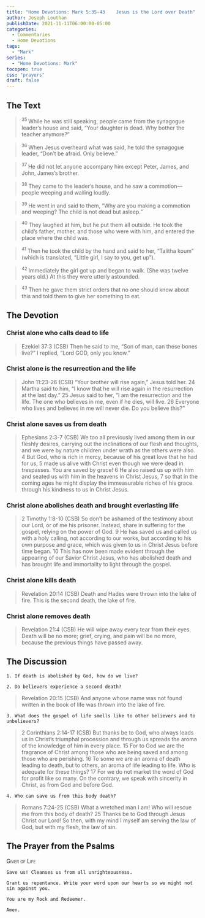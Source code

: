 ```yaml
---
title: "Home Devotions: Mark 5:35-43	Jesus is the Lord over Death"
author: Joseph Louthan
publishDate: 2021-11-11T06:00:00-05:00
categories:
  - Commentaries
  - Home Devotions
tags:
  - "Mark"
series:
  - "Home Devotions: Mark"
tocopen: true
css: "prayers"
draft: false
---
```

## The Text

><sup> 35 </sup> While he was still speaking, people came from the synagogue leader’s house and said, “Your daughter is dead. Why bother the teacher anymore?” 

><sup> 36 </sup> When Jesus overheard what was said, he told the synagogue leader, “Don’t be afraid. Only believe.” 

><sup> 37 </sup> He did not let anyone accompany him except Peter, James, and John, James’s brother. 

><sup> 38 </sup> They came to the leader’s house, and he saw a commotion—people weeping and wailing loudly. 

><sup> 39 </sup> He went in and said to them, “Why are you making a commotion and weeping? The child is not dead but asleep.” 

><sup> 40 </sup> They laughed at him, but he put them all outside. He took the child’s father, mother, and those who were with him, and entered the place where the child was. 

><sup> 41 </sup> Then he took the child by the hand and said to her, “Talitha koum” (which is translated, “Little girl, I say to you, get up”). 

><sup> 42 </sup> Immediately the girl got up and began to walk. (She was twelve years old.) At this they were utterly astounded. 

><sup> 43 </sup> Then he gave them strict orders that no one should know about this and told them to give her something to eat. 

## The Devotion

### Christ alone who calls dead to life

>Ezekiel 37:3 (CSB) Then he said to me, “Son of man, can these bones live?”
I replied, “Lord GOD, only you know.”


### Christ alone is the resurrection and the life

>John 11:23-26 (CSB) “Your brother will rise again,” Jesus told her.
24 Martha said to him, “I know that he will rise again in the resurrection at the last day.”
25 Jesus said to her, “I am the resurrection and the life. The one who believes in me, even if he dies, will live. 26 Everyone who lives and believes in me will never die. Do you believe this?”

### Christ alone saves us from death

>Ephesians 2:3-7 (CSB) We too all previously lived among them in our fleshly desires, carrying out the inclinations of our flesh and thoughts, and we were by nature children under wrath as the others were also. 4 But God, who is rich in mercy, because of his great love that he had for us, 5 made us alive with Christ even though we were dead in trespasses. You are saved by grace! 6 He also raised us up with him and seated us with him in the heavens in Christ Jesus, 7 so that in the coming ages he might display the immeasurable riches of his grace through his kindness to us in Christ Jesus.

### Christ alone abolishes death and brought everlasting life

>2 Timothy 1:8-10 (CSB) So don’t be ashamed of the testimony about our Lord, or of me his prisoner. Instead, share in suffering for the gospel, relying on the power of God. 9 He has saved us and called us with a holy calling, not according to our works, but according to his own purpose and grace, which was given to us in Christ Jesus before time began. 10 This has now been made evident through the appearing of our Savior Christ Jesus, who has abolished death and has brought life and immortality to light through the gospel.

### Christ alone kills death

>Revelation 20:14 (CSB) Death and Hades were thrown into the lake of fire. This is the second death, the lake of fire.

### Christ alone removes death

>Revelation 21:4 (CSB) He will wipe away every tear from their eyes. Death will be no more; grief, crying, and pain will be no more, because the previous things have passed away.

## The Discussion

```text
1. If death is abolished by God, how do we live?
```

```text
2. Do believers experience a second death?
```

>Revelation 20:15 (CSB) And anyone whose name was not found written in the book of life was thrown into the lake of fire.

```text
3. What does the gospel of life smells like to other believers and to unbelievers?
```

>2 Corinthians 2:14-17 (CSB) But thanks be to God, who always leads us in Christ’s triumphal procession and through us spreads the aroma of the knowledge of him in every place. 15 For to God we are the fragrance of Christ among those who are being saved and among those who are perishing. 16 To some we are an aroma of death leading to death, but to others, an aroma of life leading to life. Who is adequate for these things? 17 For we do not market the word of God for profit like so many. On the contrary, we speak with sincerity in Christ, as from God and before God.

```text
4. Who can save us from this body death?
```

>Romans 7:24-25 (CSB) What a wretched man I am! Who will rescue me from this body of death? 25 Thanks be to God through Jesus Christ our Lord! So then, with my mind I myself am serving the law of God, but with my flesh, the law of sin.

## The Prayer from the Psalms

>

<div style='font-variant: small-caps;'>
Giver of Life
</div>

```text
Save us! Cleanses us from all unrighteousness.

Grant us repentance. Write your word upon our hearts so we might not sin against you. 

You are my Rock and Redeemer.

Amen.
```

<div style="page-break-after: always;"></div>

